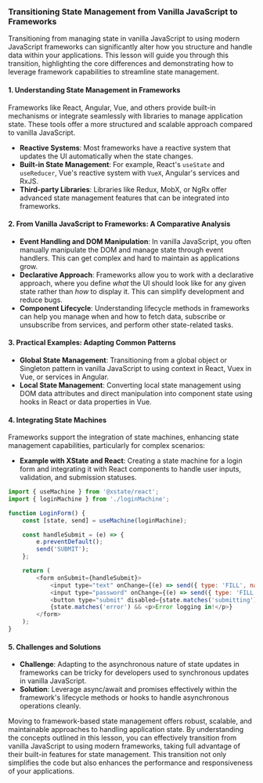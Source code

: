 ### Transitioning State Management from Vanilla JavaScript to Frameworks

Transitioning from managing state in vanilla JavaScript to using modern JavaScript frameworks can significantly alter how you structure and handle data within your applications. This lesson will guide you through this transition, highlighting the core differences and demonstrating how to leverage framework capabilities to streamline state management.

#### 1. Understanding State Management in Frameworks

Frameworks like React, Angular, Vue, and others provide built-in mechanisms or integrate seamlessly with libraries to manage application state. These tools offer a more structured and scalable approach compared to vanilla JavaScript.

- **Reactive Systems**: Most frameworks have a reactive system that updates the UI automatically when the state changes.
- **Built-in State Management**: For example, React's `useState` and `useReducer`, Vue's reactive system with `VueX`, Angular's services and RxJS.
- **Third-party Libraries**: Libraries like Redux, MobX, or NgRx offer advanced state management features that can be integrated into frameworks.

#### 2. From Vanilla JavaScript to Frameworks: A Comparative Analysis

- **Event Handling and DOM Manipulation**: In vanilla JavaScript, you often manually manipulate the DOM and manage state through event handlers. This can get complex and hard to maintain as applications grow.
- **Declarative Approach**: Frameworks allow you to work with a declarative approach, where you define *what* the UI should look like for any given state rather than *how* to display it. This can simplify development and reduce bugs.
- **Component Lifecycle**: Understanding lifecycle methods in frameworks can help you manage when and how to fetch data, subscribe or unsubscribe from services, and perform other state-related tasks.

#### 3. Practical Examples: Adapting Common Patterns

- **Global State Management**: Transitioning from a global object or Singleton pattern in vanilla JavaScript to using context in React, Vuex in Vue, or services in Angular.
- **Local State Management**: Converting local state management using DOM data attributes and direct manipulation into component state using hooks in React or data properties in Vue.

#### 4. Integrating State Machines

Frameworks support the integration of state machines, enhancing state management capabilities, particularly for complex scenarios:
- **Example with XState and React**: Creating a state machine for a login form and integrating it with React components to handle user inputs, validation, and submission statuses.

```javascript
import { useMachine } from '@xstate/react';
import { loginMachine } from './loginMachine';

function LoginForm() {
    const [state, send] = useMachine(loginMachine);

    const handleSubmit = (e) => {
        e.preventDefault();
        send('SUBMIT');
    };

    return (
        <form onSubmit={handleSubmit}>
            <input type="text" onChange={(e) => send({ type: 'FILL', name: 'username', value: e.target.value })} />
            <input type="password" onChange={(e) => send({ type: 'FILL', name: 'password', value: e.target.value })} />
            <button type="submit" disabled={state.matches('submitting')}>Login</button>
            {state.matches('error') && <p>Error logging in!</p>}
        </form>
    );
}
```

#### 5. Challenges and Solutions

- **Challenge**: Adapting to the asynchronous nature of state updates in frameworks can be tricky for developers used to synchronous updates in vanilla JavaScript.
- **Solution**: Leverage async/await and promises effectively within the framework's lifecycle methods or hooks to handle asynchronous operations cleanly.


Moving to framework-based state management offers robust, scalable, and maintainable approaches to handling application state. By understanding the concepts outlined in this lesson, you can effectively transition from vanilla JavaScript to using modern frameworks, taking full advantage of their built-in features for state management. This transition not only simplifies the code but also enhances the performance and responsiveness of your applications.